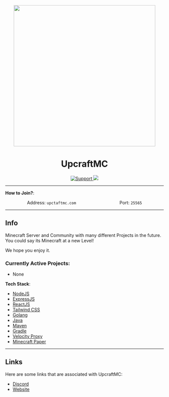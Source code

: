 <div align="center">
  <img width="450" height="450" src="https://cdn.discordapp.com/attachments/939864558791692298/1080231625981427773/UPCRAFT_Logo.png"/>
</div>
<div align="center">
    <h1>UpcraftMC</h1>
    <a href="https://dc.upcraftmc.com/">
        <img src="https://img.shields.io/discord/1063498670345027705.svg?colorB=Blue&logo=discord&label=Support&style=for-the-badge" alt="Support">
    </a>
    <a href="https://github.com/upcraftmc/.github/issues">
        <img src="https://img.shields.io/github/issues/Upcraftmc/.github.svg?style=for-the-badge">
    </a>
    <br>
</div>

---

**How to Join?**:

<div style="display:flex;flex-direction:row;width:100%;align-items:center;justify-content:space-around;">
<span>Address: <code>upctaftmc.com</code></span>
<span>Port: <code>25565</code></span>
</div>

---

## Info

Minecraft Server and Community with many different Projects in the future. You could say its Minecraft at a new Level!

We hope you enjoy it.

### Currently Active Projects:

-   None

**Tech Stack**:

-   [NodeJS](https://nodejs.org/en/)
-   [ExpressJS](https://expressjs.com/)
-   [ReactJS](https://reactjs.org/)
-   [Tailwind CSS](https://tailwindcss.com/)
-   [Golang](https://go.dev/)
-   [Java](https://www.java.com/)
-   [Maven](https://maven.apache.org/)
-   [Gradle](https://gradle.org/)
-   [Velocity Proxy](https://velocitypowered.com/)
-   [Minecraft Paper](https://papermc.io/)

---

## Links

Here are some links that are associated with UpcraftMC:

-   [Discord](https://dc.upcraftmc.com/ 'Link to the official Discord Server.')
-   [Website](https://upcraftmc.com/ 'Link to the official Website.')
